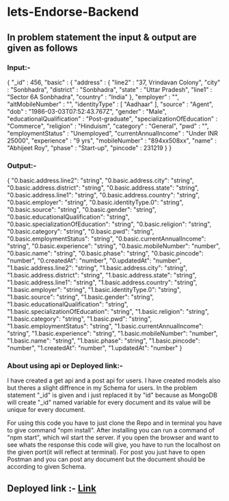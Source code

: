 # lets-Endorse-Backend
## In problem statement the input & output are given as follows
### Input:-
{
"_id" : 456,
"basic" : {
		"address" : {
			"line2" : "37, Vrindavan Colony",
			"city" : "Sonbhadra",
			"district" : "Sonbhadra",
			"state" : "Uttar Pradesh",
			"line1" : "Sector 6A Sonbhadra",
			"country" : "India"
		},
		"employer" : "",
		"altMobileNumber" : "",
		"identityType" : [
			"Aadhaar"
		],
		"source" : "Agent",
		"dob" : "1986-03-03T07:52:43.767Z",
		"gender" : "Male",
		"educationalQualification" : "Post-graduate",
		"specializationOfEducation" : "Commerce",
		"religion" : "Hinduism",
		"category" : "General",
		"pwd" : "",
		"employmentStatus" : "Unemployed",
		"currentAnnualIncome" : "Under INR 25000",
		"experience" : "9 yrs",
		"mobileNumber" : "894xx508xx",
		"name" : "Abhijeet Roy",
		"phase" : "Start-up",
		"pincode" : 231219
	}
}

### Output:-


{
    "0.basic.address.line2": "string",
    "0.basic.address.city": "string",
    "0.basic.address.district": "string",
    "0.basic.address.state": "string",
    "0.basic.address.line1": "string",
    "0.basic.address.country": "string",
    "0.basic.employer": "string",
    "0.basic.identityType.0": "string",
    "0.basic.source": "string",
    "0.basic.gender": "string",
    "0.basic.educationalQualification": "string",
    "0.basic.specializationOfEducation": "string",
    "0.basic.religion": "string",
    "0.basic.category": "string",
    "0.basic.pwd": "string",
    "0.basic.employmentStatus": "string",
    "0.basic.currentAnnualIncome": "string",
    "0.basic.experience": "string",
    "0.basic.mobileNumber": "number",
    "0.basic.name": "string",
    "0.basic.phase": "string",
    "0.basic.pincode": "number",
    "0.createdAt": "number",
    "0.updatedAt": "number",
    "1.basic.address.line2": "string",
    "1.basic.address.city": "string",
    "1.basic.address.district": "string",
    "1.basic.address.state": "string",
    "1.basic.address.line1": "string",
    "1.basic.address.country": "string",
    "1.basic.employer": "string",
    "1.basic.identityType.0": "string",
    "1.basic.source": "string",
    "1.basic.gender": "string",
    "1.basic.educationalQualification": "string",
    "1.basic.specializationOfEducation": "string",
    "1.basic.religion": "string",
    "1.basic.category": "string",
    "1.basic.pwd": "string",
    "1.basic.employmentStatus": "string",
    "1.basic.currentAnnualIncome": "string",
    "1.basic.experience": "string",
    "1.basic.mobileNumber": "number",
    "1.basic.name": "string",
    "1.basic.phase": "string",
    "1.basic.pincode": "number",
    "1.createdAt": "number",
    "1.updatedAt": "number"
}

### About using api or Deployed link:-
I have created a get api and a post api for users. I have created models also but theres a slight diffrence in my Schema for users. In the problem statement "_id" is given and i just replaced it by "id" because as MongoDB will create  "_id" named variable for every document and its value will be unique for every document.

For using this code you have to just clone the Repo and in terminal you have to give command "npm install". After installing you can run a command of "npm start", which wil start the server. if you open the browser and want to see whats the response this code will give, you have to run the localhost on the given port(it will reflect at terminal). For post you just have to open Postman and you can post any document but the document should be according to given Schema.

## Deployed link :- <a href="https://letsendorsee.herokuapp.com/users" target="_blank">Link</a>
